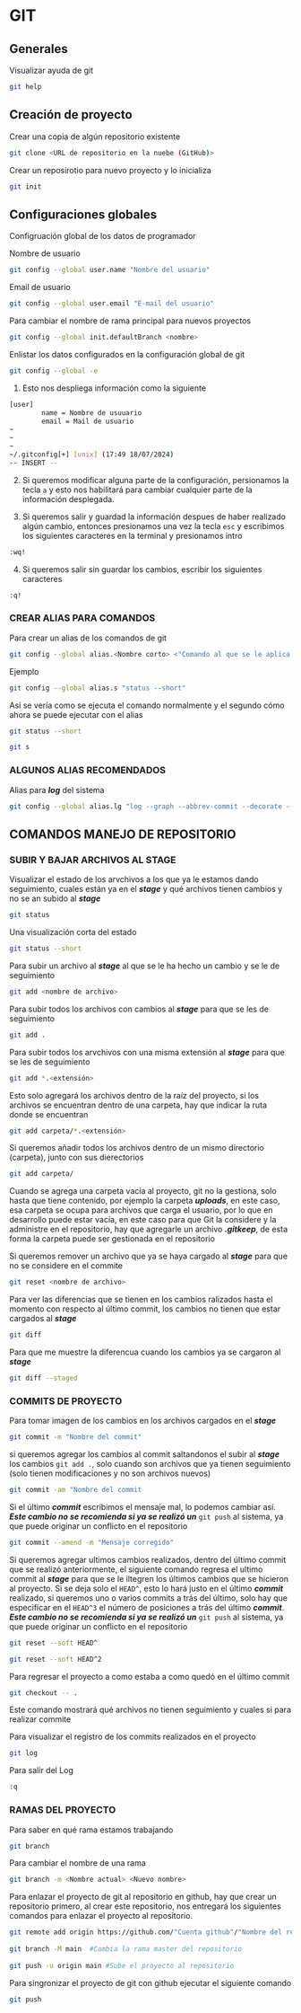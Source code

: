 # GIT

## Generales

Visualizar ayuda de git

```bash
git help
```

## Creación de proyecto

Crear una copia de algún repositorio existente

```bash
git clone <URL de repositorio en la nuebe (GitHub)>
```

Crear un reposirotio para nuevo proyecto y lo inicializa

```bash
git init
```

## Configuraciones globales

Configruación global de los datos de programador

Nombre de usuario

```bash
git config --global user.name "Nombre del usuario"
```

Email de usuario

```bash
git config --global user.email "E-mail del usuario"
```

Para cambiar el nombre de rama principal para nuevos proyectos

```bash
git config --global init.defaultBranch <nombre>
```

Enlistar los datos configurados en la configuración global de git

```bash
git config --global -e
```

 1. Esto nos despliega información como la siguiente

```bash
[user]
        name = Nombre de usuuario
        email = Mail de usuario
~            
~              
~                                                               
~/.gitconfig[+] [unix] (17:49 18/07/2024)                               2,26-33 All
-- INSERT --
```
2. Si queremos modificar alguna parte de la configuración, persionamos la tecla `a` y esto nos habilitará para cambiar cualquier parte de la información desplegada.

3. Si queremos salir y guardad la información despues de haber realizado algún cambio, entonces presionamos una vez la tecla `esc` y escribimos los siguientes caracteres en la terminal y presionamos intro

```bash
:wq!
```

4. Si queremos salir sin guardar los cambios, escribir los siguientes caracteres

```bash
:q!
```

### CREAR ALIAS PARA COMANDOS

Para crear un alias de los comandos de git

```bash
git config --global alias.<Nombre corto> <"Comando al que se le aplica el alias">
```

Ejemplo

```bash
git config --global alias.s "status --short"
```
Así se vería como se ejecuta el comando normalmente y el segundo cómo ahora se puede ejecutar con el alias

```bash
git status --short

git s
```

### ALGUNOS ALIAS RECOMENDADOS

Alias para ***log*** del sistema

```bash
git config --global alias.lg "log --graph --abbrev-commit --decorate --format=format:'%C(bold blue)%h%C(reset) - %C(bold green)(%ar)%C(reset) %C(white)%s%C(reset) %C(dim white)- %an%C(reset)%C(bold yellow)%d%C(reset)' --all"
```

## COMANDOS MANEJO DE REPOSITORIO

### SUBIR Y BAJAR ARCHIVOS AL STAGE

Visualizar el estado de los arvchivos a los que ya le estamos dando seguimiento, cuales están ya en el ***stage*** y qué archivos tienen cambios y no se an subido al ***stage***

```bash
git status
```

Una visualización corta del estado

```bash
git status --short
```

Para subir un archivo al ***stage*** al que se le ha hecho un cambio y se le de seguimiento

```bash
git add <nombre de archivo>
```

Para subir todos los archivos con cambios al ***stage*** para que se les de seguimiento

```bash
git add .
```

Para subir todos los arvchivos con una misma extensión al ***stage*** para que se les de seguimiento

```bash
git add *.<extensión>
```

Esto solo agregará los archivos dentro de la raíz del proyecto, si los archivos se encuentran dentro de una carpeta, hay que indicar la ruta donde se encuentran

```bash
git add carpeta/*.<extensión>
```

Si queremos añadir todos los archivos dentro de un mismo directorio (carpeta), junto con sus dierectorios

```bash
git add carpeta/
```

Cuando se agrega una carpeta vacía al proyecto, git no la gestiona, solo hasta que tiene contenido, por ejemplo la carpeta ***uploads***, en este caso, esa carpeta se ocupa para archivos que carga el usuario, por lo que en desarrollo puede estar vacía, en este caso para que Git la considere y la administre en el repositorio, hay que agregarle un archivo ***.gitkeep***, de esta forma la carpeta puede ser gestionada en el repositorio

Si queremos remover un archivo que ya se haya cargado al ***stage*** para que no se considere en el commite

```bash
git reset <nombre de archivo>
```

Para ver las diferencias que se tienen en los cambios ralizados hasta el momento con respecto al último commit, los cambios no tienen que estar cargados al ***stage***

```bash
git diff
```

Para que me muestre la diferencua cuando los cambios ya se cargaron al ***stage***

```bash
git diff --staged
```

### COMMITS DE PROYECTO

Para tomar imagen de los cambios en los archivos cargados en el ***stage***

```bash
git commit -m "Nombre del commit"
```

si queremos agregar los cambios al commit saltandonos el subir al ***stage*** los cambios `git add .`, solo cuando son archivos que ya tienen seguimiento (solo tienen modificaciones y no son archivos nuevos)

```bash
git commit -am "Nombre del commit
```

Si el último ***commit*** escribimos el mensaje mal, lo podemos cambiar así. ***Este cambio no se recomienda si ya se realizó un*** `git push` al sistema, ya que puede originar un conflicto en el repositorio

```bash
git commit --amend -m "Mensaje corregido"
```

Si queremos agregar ultimos cambios realizados, dentro del último commit que se realizó anteriormente, el siguiente comando regresa el ultimo commit al ***stage*** para que se le iltegren los últimos cambios que se hicieron al proyecto. Si se deja solo el `HEAD^`, esto lo hará justo en el último ***commit*** realizado, si queremos uno o varios commits a trás del último, solo hay que especificar en el `HEAD^3` el número de posiciones a trás del último ***commit***. ***Este cambio no se recomienda si ya se realizó un*** `git push` al sistema, ya que puede originar un conflicto en el repositorio

```bash
git reset --soft HEAD^

git reset --soft HEAD^2
```

Para regresar el proyecto a como estaba a como quedó en el último commit

```bash
git checkout -- .
```

Este comando mostrará qué archivos no tienen seguimiento y cuales si para realizar commite

Para visualizar el registro de los commits realizados en el proyecto

```bash
git log
```

Para salir del Log

```bash
:q
```

### RAMAS DEL PROYECTO
Para saber en qué rama estamos trabajando

```bash
git branch
```

Para cambiar el nombre de una rama

```bash
git branch -m <Nombre actual> <Nuevo nombre>
```

Para enlazar el proyecto de git al repositorio en github, hay que crear un repositorio primero, al crear este repositorio, nos
entregará los siguientes comandos para enlazar el proyecto al repositorio.

```bash
git remote add origin https://github.com/"Cuenta github"/"Nombre del repositorio" #genera la conexión con el repositorio
    
git branch -M main  #Cambia la rama master del repositorio
    
git push -u origin main #Sube el proyecto al repositorio
```

Para singronizar el proyecto de git con github ejecutar el siguiente comando

```bash
git push
```